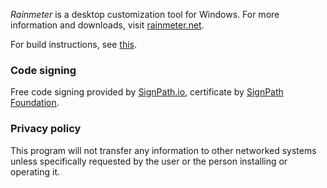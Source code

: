 *Rainmeter* is a desktop customization tool for Windows. For more information and downloads, visit [rainmeter.net](http://rainmeter.net/).

For build instructions, see [this](https://github.com/rainmeter/rainmeter/blob/master/Docs/Building.md).

### Code signing

Free code signing provided by [SignPath.io], certificate by [SignPath Foundation].

### Privacy policy

This program will not transfer any information to other networked systems unless specifically requested by the user or the person installing or operating it.

[SignPath Foundation]:https://signpath.org
[SignPath.io]:https://signpath.io
